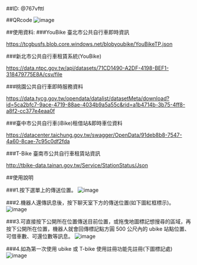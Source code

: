 ##ID: @767vfttl

##QRcode 
![image](767vfttl.png)

##使用資料: 
###YouBike 臺北市公共自行車即時資訊 

https://tcgbusfs.blob.core.windows.net/blobyoubike/YouBikeTP.json 

###新北市公共自行車租賃系統(YouBike) 

https://data.ntpc.gov.tw/api/datasets/71CD1490-A2DF-4198-BEF1-318479775E8A/csv/file 

###桃園公共自行車即時服務資料 

https://data.tycg.gov.tw/opendata/datalist/datasetMeta/download?id=5ca2bfc7-9ace-4719-88ae-4034b9a5a55c&rid=a1b4714b-3b75-4ff8-a8f2-cc377e4eaa0f 

###臺中市公共自行車(iBike)租借站&即時車位資料 

https://datacenter.taichung.gov.tw/swagger/OpenData/91deb8b8-7547-4a60-8cae-7c95c0df2fda 

###T-Bike 臺南市公共自行車租賃站資訊 

http://tbike-data.tainan.gov.tw/Service/StationStatus/Json

##使用說明 

###1.按下選單上的傳送位置。
![image](discription1.jpg)

###2.機器人還傳訊息後，按下聊天室下方的傳送位置(如下圖紅框標示)。
![image](discription-location.jpg)

###3.可直接按下公開所在位置傳送目前位置，或拖曳地圖標記想搜尋的區域，再按下公開所在位置，機器人就會回傳標記點方圓 500 公尺內的 ubike 站點位置、可借車數、可還位數等訊息。
![image](discription-location2.jpg)

###4.如為第一次使用 ubike 或 T-bike 使用註冊功能先註冊(下圖標記處)
![image](discription-signin.jpg)
